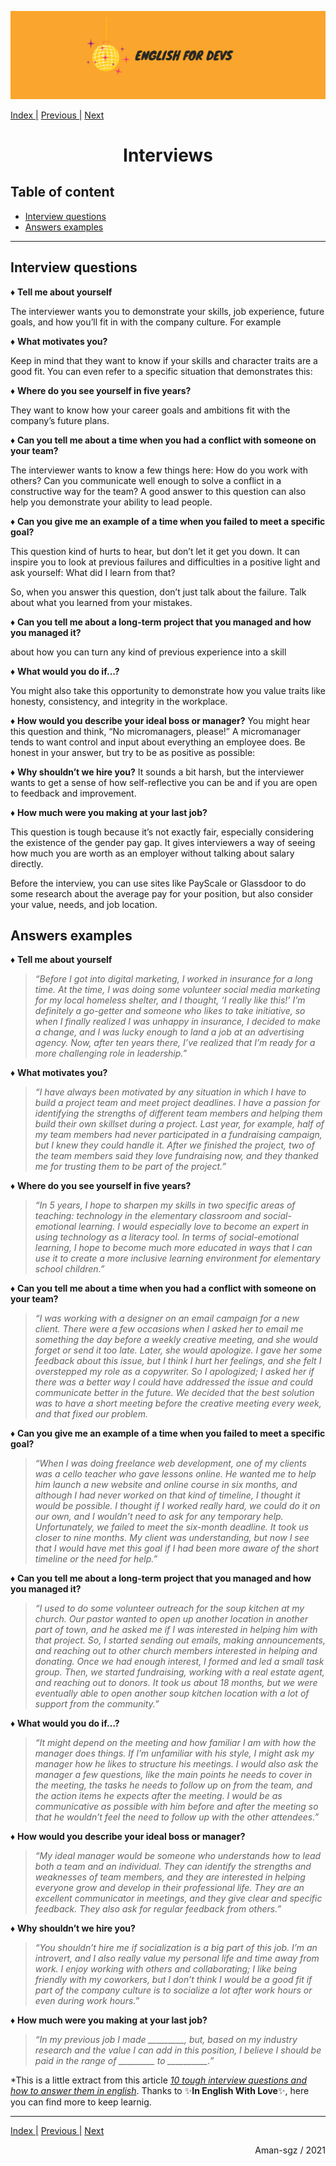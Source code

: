 ![portada](/assets/english_devs.png)

[Index |](/readme.md) [Previous |](../presentation/introduce_yourself.md) [Next]()

<h1 align= "center">
    Interviews
</h1>

## Table of content

- [Interview questions](#interview-questions)
- [Answers examples]()

---
## Interview questions


:diamonds: **Tell me about yourself**

The interviewer wants you to demonstrate your skills, job experience, future goals, and how you’ll fit in with the company culture. For example


:diamonds: **What motivates you?**

Keep in mind that they want to know if your skills and character traits are a good fit. You can even refer to a specific situation that demonstrates this:


:diamonds: **Where do you see yourself in five years?**

They want to know how your career goals and ambitions fit with the company’s future plans. 


:diamonds: **Can you tell me about a time when you had a conflict with someone on your team?**

The interviewer wants to know a few things here: How do you work with others? Can you communicate well enough to solve a conflict in a constructive way for the team? A good answer to this question can also help you demonstrate your ability to lead people.


:diamonds: **Can you give me an example of a time when you failed to meet a specific goal?**

This question kind of hurts to hear, but don’t let it get you down. It can inspire you to look at previous failures and difficulties in a positive light and ask yourself: What did I learn from that? 

So, when you answer this question, don’t just talk about the failure. Talk about what you learned from your mistakes.



:diamonds: **Can you tell me about a long-term project that you managed and how you managed it?**

about how you can turn any kind of previous experience into a skill 

:diamonds: **What would you do if…?**

You might also take this opportunity to demonstrate how you value traits like honesty, consistency, and integrity in the workplace.

:diamonds: **How would you describe your ideal boss or manager?**
You might hear this question and think, “No micromanagers, please!” A micromanager tends to want control and input about everything an employee does. Be honest in your answer, but try to be as positive as possible:


:diamonds: **Why shouldn’t we hire you?**
It sounds a bit harsh, but the interviewer wants to get a sense of how self-reflective you can be and if you are open to feedback and improvement.

:diamonds: **How much were you making at your last job?**

This question is tough because it’s not exactly fair, especially considering the existence of the gender pay gap. It gives interviewers a way of seeing how much you are worth as an employer without talking about salary directly. 

Before the interview, you can use sites like PayScale or Glassdoor to do some research about the average pay for your position, but also consider your value, needs, and  job location. 

## Answers examples

:diamonds: **Tell me about yourself**

>*“Before I got into digital marketing, I worked in insurance for a long time. At the time, I was doing some volunteer social media marketing for my local homeless shelter, and I thought, ‘I really like this!’ I’m definitely a go-getter and someone who likes to take initiative, so when I finally realized I was unhappy in insurance, I decided to make a change, and I was lucky enough to land a job at an advertising agency.  Now, after ten years there, I’ve realized that I’m ready for a more challenging role in leadership.”*


:diamonds: **What motivates you?**

>*“I have always been motivated by any situation in which I have to build a project team and meet project deadlines. I have a passion for identifying the strengths of different team members and helping them build their own skillset during a project. Last year, for example, half of my team members had never participated in a fundraising campaign, but I knew they could handle it. After we finished the project, two of the team members said they love fundraising now, and they thanked me for trusting them to be part of the project.”*


:diamonds: **Where do you see yourself in five years?**

>*“In 5 years, I hope to sharpen my skills in two specific areas of teaching: technology in the elementary classroom and social-emotional learning. I would especially love to become an expert in using technology as a literacy tool. In terms of social-emotional learning, I hope to become much more educated in ways that I can use it to create a more inclusive learning environment for elementary school children.”*


:diamonds: **Can you tell me about a time when you had a conflict with someone on your team?**

>*“I was working with a designer on an email campaign for a new client. There were a few occasions when I asked her to email me something the day before a weekly creative meeting, and she would forget or send it too late. Later, she would apologize. I gave her some feedback about this issue, but I think I hurt her feelings, and she felt I overstepped my role as a copywriter. So I apologized; I asked her if there was a better way I could have addressed the issue and could communicate better in the future. We decided that the best solution was to have a short meeting before the creative meeting every week, and that fixed our problem.*


:diamonds: **Can you give me an example of a time when you failed to meet a specific goal?**

>*“When I was doing freelance web development, one of my clients was a cello teacher who gave lessons online. He wanted me to help him launch a new website and online course in six months, and although I had never worked on that kind of timeline, I thought it would be possible. I thought if I worked really hard, we could do it on our own, and I wouldn’t need to ask for any temporary help. Unfortunately, we failed to meet the six-month deadline. It took us closer to nine months. My client was understanding, but now I see that I would have met this goal if I had been more aware of the short timeline or the need for help.”*




:diamonds: **Can you tell me about a long-term project that you managed and how you managed it?**

>*“I used to do some volunteer outreach for the soup kitchen at my church. Our pastor wanted to open up another location in another part of town, and he asked me if I was interested in helping him with that project. So, I started sending out emails, making announcements, and reaching out to other church members interested in helping and donating. Once we had enough interest, I formed and led a small task group. Then, we started fundraising, working with a real estate agent, and reaching out to donors. It took us about 18 months, but we were eventually able to open another soup kitchen location with a lot of support from the community.”* 



:diamonds: **What would you do if…?**

>*“It might depend on the meeting and how familiar I am with how the manager does things. If I’m unfamiliar with his style, I might ask my manager how he likes to structure his meetings.  I would also ask the manager a few questions, like the main points he needs to cover in the meeting, the tasks he needs to follow up on from the team, and the action items he expects after the meeting. I would be as communicative as possible with him before and after the meeting so that he wouldn’t feel the need to follow up with the other attendees.”*



:diamonds: **How would you describe your ideal boss or manager?**

>*“My ideal manager would be someone who understands how to lead both a team and an individual. They can identify the strengths and weaknesses of team members, and they are interested in helping everyone grow and develop in their professional life. They are an excellent communicator in meetings, and they give clear and specific feedback. They also ask for regular feedback from others.”*



:diamonds: **Why shouldn’t we hire you?**

>*“You shouldn’t hire me if socialization is a big part of this job. I’m an introvert, and I also really value my personal life and time away from work. I enjoy working with others and collaborating; I like being friendly with my coworkers, but I don’t think I would be a good fit if part of the company culture is to socialize a lot after work hours or even during work hours.”*



:diamonds: **How much were you making at your last job?**

>*“In my previous job I made _________, but, based on my industry research and the value I can add in this position, I believe I should be paid in the range of _________ to __________.”*
  

*This is a little extract from this article [*10 tough interview questions and how to answer them in english*](https://www.inenglishwithlove.com/blog/how-to-answer-interview-questions-in-english?rq=interview). 
Thanks to :sparkles:**In English With Love**:sparkles:, here you can find more to keep learnig.

--- 

[Index |](/readme.md) [Previous |](../presentation/introduce_yourself.md) [Next]()

<div align= "right">
Aman-sgz / 2021
</div>

